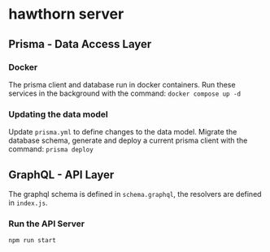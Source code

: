 # hawthorn server

## Prisma - Data Access Layer

### Docker
The prisma client and database run in docker containers.  Run these services in the background with the command:
`docker compose up -d`

### Updating the data model
Update `prisma.yml` to define changes to the data model.
Migrate the database schema, generate and deploy a current prisma client with the command:
`prisma deploy`

## GraphQL - API Layer
The graphql schema is defined in `schema.graphql`, the resolvers are defined in `index.js`.

### Run the API Server
`npm run start`
